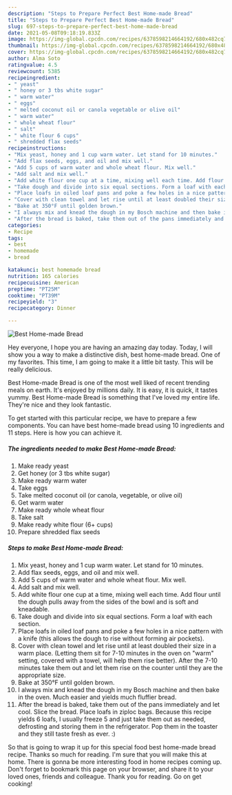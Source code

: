 ```yaml
---
description: "Steps to Prepare Perfect Best Home-made Bread"
title: "Steps to Prepare Perfect Best Home-made Bread"
slug: 697-steps-to-prepare-perfect-best-home-made-bread
date: 2021-05-08T09:18:19.833Z
image: https://img-global.cpcdn.com/recipes/6378598214664192/680x482cq70/best-home-made-bread-recipe-main-photo.jpg
thumbnail: https://img-global.cpcdn.com/recipes/6378598214664192/680x482cq70/best-home-made-bread-recipe-main-photo.jpg
cover: https://img-global.cpcdn.com/recipes/6378598214664192/680x482cq70/best-home-made-bread-recipe-main-photo.jpg
author: Alma Soto
ratingvalue: 4.5
reviewcount: 5385
recipeingredient:
- " yeast"
- " honey or 3 tbs white sugar"
- " warm water"
- " eggs"
- " melted coconut oil or canola vegetable or olive oil"
- " warm water"
- " whole wheat flour"
- " salt"
- " white flour 6 cups"
- " shredded flax seeds"
recipeinstructions:
- "Mix yeast, honey and 1 cup warm water. Let stand for 10 minutes."
- "Add flax seeds, eggs, and oil and mix well."
- "Add 5 cups of warm water and whole wheat flour. Mix well."
- "Add salt and mix well."
- "Add white flour one cup at a time, mixing well each time. Add flour until the dough pulls away from the sides of the bowl and is soft and kneadable."
- "Take dough and divide into six equal sections. Form a loaf with each section."
- "Place loafs in oiled loaf pans and poke a few holes in a nice pattern with a knife (this allows the dough to rise without forming air pockets)."
- "Cover with clean towel and let rise until at least doubled their size in a warm place. (Letting them sit for 7-10 minutes in the oven on &#34;warm&#34; setting, covered with a towel, will help them rise better). After the 7-10 minutes take them out and let them rise on the counter until they are the appropriate size."
- "Bake at 350°F until golden brown."
- "I always mix and knead the dough in my Bosch machine and then bake in the oven. Much easier and yields much fluffier bread."
- "After the bread is baked, take them out of the pans immediately and let cool. Slice the bread. Place loafs in ziploc bags. Because this recipe yields 6 loafs, I usually freeze 5 and just take them out as needed, defrosting and storing them in the refrigerator. Pop them in the toaster and they still taste fresh as ever. :)"
categories:
- Recipe
tags:
- best
- homemade
- bread

katakunci: best homemade bread 
nutrition: 165 calories
recipecuisine: American
preptime: "PT25M"
cooktime: "PT39M"
recipeyield: "3"
recipecategory: Dinner

---
```



![Best Home-made Bread](https://img-global.cpcdn.com/recipes/6378598214664192/680x482cq70/best-home-made-bread-recipe-main-photo.jpg)

Hey everyone, I hope you are having an amazing day today. Today, I will show you a way to make a distinctive dish, best home-made bread. One of my favorites. This time, I am going to make it a little bit tasty. This will be really delicious.

Best Home-made Bread is one of the most well liked of recent trending meals on earth. It's enjoyed by millions daily. It is easy, it is quick, it tastes yummy. Best Home-made Bread is something that I've loved my entire life. They're nice and they look fantastic.




To get started with this particular recipe, we have to prepare a few components. You can have best home-made bread using 10 ingredients and 11 steps. Here is how you can achieve it.

<!--inarticleads1-->

##### The ingredients needed to make Best Home-made Bread:

1. Make ready  yeast
1. Get  honey (or 3 tbs white sugar)
1. Make ready  warm water
1. Take  eggs
1. Take  melted coconut oil (or canola, vegetable, or olive oil)
1. Get  warm water
1. Make ready  whole wheat flour
1. Take  salt
1. Make ready  white flour (6+ cups)
1. Prepare  shredded flax seeds




<!--inarticleads2-->

##### Steps to make Best Home-made Bread:

1. Mix yeast, honey and 1 cup warm water. Let stand for 10 minutes.
1. Add flax seeds, eggs, and oil and mix well.
1. Add 5 cups of warm water and whole wheat flour. Mix well.
1. Add salt and mix well.
1. Add white flour one cup at a time, mixing well each time. Add flour until the dough pulls away from the sides of the bowl and is soft and kneadable.
1. Take dough and divide into six equal sections. Form a loaf with each section.
1. Place loafs in oiled loaf pans and poke a few holes in a nice pattern with a knife (this allows the dough to rise without forming air pockets).
1. Cover with clean towel and let rise until at least doubled their size in a warm place. (Letting them sit for 7-10 minutes in the oven on &#34;warm&#34; setting, covered with a towel, will help them rise better). After the 7-10 minutes take them out and let them rise on the counter until they are the appropriate size.
1. Bake at 350°F until golden brown.
1. I always mix and knead the dough in my Bosch machine and then bake in the oven. Much easier and yields much fluffier bread.
1. After the bread is baked, take them out of the pans immediately and let cool. Slice the bread. Place loafs in ziploc bags. Because this recipe yields 6 loafs, I usually freeze 5 and just take them out as needed, defrosting and storing them in the refrigerator. Pop them in the toaster and they still taste fresh as ever. :)




So that is going to wrap it up for this special food best home-made bread recipe. Thanks so much for reading. I'm sure that you will make this at home. There is gonna be more interesting food in home recipes coming up. Don't forget to bookmark this page on your browser, and share it to your loved ones, friends and colleague. Thank you for reading. Go on get cooking!
